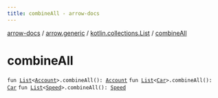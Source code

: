 ```yaml
---
title: combineAll - arrow-docs
---
```


[arrow-docs](../../index.html) / [arrow.generic](../index.html) / [kotlin.collections.List](index.html) / [combineAll](./combine-all.html)

# combineAll

`fun `[`List`](https://kotlinlang.org/api/latest/jvm/stdlib/kotlin.collections/-list/index.html)`<`[`Account`](../-account/index.html)`>.combineAll(): `[`Account`](../-account/index.html)
`fun `[`List`](https://kotlinlang.org/api/latest/jvm/stdlib/kotlin.collections/-list/index.html)`<`[`Car`](../-car/index.html)`>.combineAll(): `[`Car`](../-car/index.html)
`fun `[`List`](https://kotlinlang.org/api/latest/jvm/stdlib/kotlin.collections/-list/index.html)`<`[`Speed`](../-speed/index.html)`>.combineAll(): `[`Speed`](../-speed/index.html)